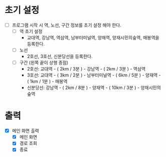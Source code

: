 # 초기 설정
- [ ] 프로그램 시작 시 역, 노선, 구간 정보를 초기 설정 해야 한다.
  - [ ] 역 초기 설정
    - 교대역, 강남역, 역삼역, 남부터미널역, 양재역, 양재시민의숲역, 매봉역을 등록한다.
  - [ ] 노선
    - 2호선, 3호선, 신분당선을 등록한다.
  - [ ] 구간 (왼쪽 끝이 상행 종점)
    - 2호선: 교대역 - ( 2km / 3분 ) - 강남역 - ( 2km / 3분 ) - 역삼역
    - 3호선: 교대역 - ( 3km / 2분 ) - 남부터미널역 - ( 6km / 5분 ) - 양재역 - ( 1km / 1분 ) - 매봉역
    - 신분당선: 강남역 - ( 2km / 8분 ) - 양재역 - ( 10km / 3분 ) - 양재시민의숲역

# 출력
- [x] 메인 화면 출력
  - [x] 메인 화면
  - [x] 경로 조회
  - [x] 종료
